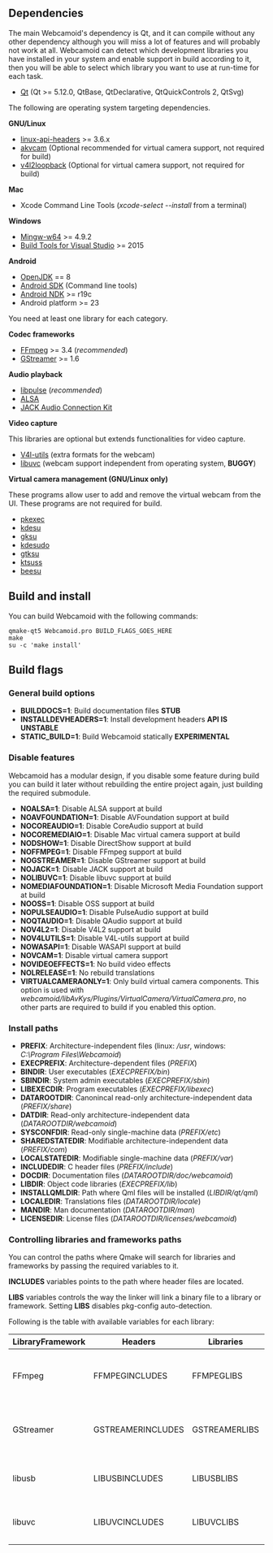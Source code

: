 ## Dependencies ##

The main Webcamoid's dependency is Qt, and it can compile without any other dependency although you will miss a lot of features and will probably not work at all. Webcamoid can detect which development libraries you have installed in your system and enable support in build according to it, then you will be able to select which library you want to use at run-time for each task.

* [Qt](https://www.qt.io/) (Qt >= 5.12.0, QtBase, QtDeclarative, QtQuickControls 2, QtSvg)

The following are operating system targeting dependencies.

**GNU/Linux**

* [linux-api-headers](http://www.gnu.org/software/libc) >= 3.6.x
* [akvcam](https://github.com/webcamoid/akvcam) (Optional recommended for virtual camera support, not required for build)
* [v4l2loopback](https://github.com/umlaeute/v4l2loopback) (Optional for virtual camera support, not required for build)

**Mac**

* Xcode Command Line Tools (_xcode-select --install_ from a terminal)

**Windows**

* [Mingw-w64](http://mingw-w64.org/doku.php) >= 4.9.2
* [Build Tools for Visual Studio](https://www.visualstudio.com/downloads) >= 2015

**Android**

* [OpenJDK](https://openjdk.java.net/) == 8
* [Android SDK](https://developer.android.com/studio) (Command line tools)
* [Android NDK](https://developer.android.com/ndk/downloads) >= r19c
* Android platform >= 23

You need at least one library for each category.

**Codec frameworks**

* [FFmpeg](http://ffmpeg.org/) >= 3.4 (*recommended*)
* [GStreamer](http://gstreamer.freedesktop.org/) >= 1.6

**Audio playback**

* [libpulse](http://www.freedesktop.org/wiki/Software/PulseAudio) (*recommended*)
* [ALSA](http://www.alsa-project.org/main/index.php/Main_Page)
* [JACK Audio Connection Kit](http://www.jackaudio.org/)

**Video capture**

This libraries are optional but extends functionalities for video capture.

* [V4l-utils](https://www.linuxtv.org/wiki/index.php/V4l-utils) (extra formats for the webcam)
* [libuvc](https://github.com/ktossell/libuvc) (webcam support independent from operating system, **BUGGY**)

**Virtual camera management (GNU/Linux only)**

These programs allow user to add and remove the virtual webcam from the UI. These programs are not required for build.

* [pkexec](https://www.freedesktop.org/wiki/Software/polkit/)
* [kdesu](https://www.kde.org/workspaces/plasmadesktop/)
* [gksu](http://www.nongnu.org/gksu/index.html)
* [kdesudo](https://launchpad.net/kdesudo)
* [gtksu](https://github.com/KeithDHedger/GtkSu)
* [ktsuss](https://github.com/nomius/ktsuss)
* [beesu](https://koji.fedoraproject.org/koji/packageinfo?packageID=7613)

## Build and install ##

You can build Webcamoid with the following commands:

    qmake-qt5 Webcamoid.pro BUILD_FLAGS_GOES_HERE
    make
    su -c 'make install'

## Build flags ##

### General build options ###

- **BUILDDOCS=1**: Build documentation files **STUB**
- **INSTALLDEVHEADERS=1**: Install development headers **API IS UNSTABLE**
- **STATIC_BUILD=1**: Build Webcamoid statically **EXPERIMENTAL**

### Disable features ###

Webcamoid has a modular design, if you disable some feature during build you can build it later without rebuilding the entire project again, just building the required submodule.

- **NOALSA=1**: Disable ALSA support at build
- **NOAVFOUNDATION=1**: Disable AVFoundation support at build
- **NOCOREAUDIO=1**: Disable CoreAudio support at build
- **NOCOREMEDIAIO=1**: Disable Mac virtual camera support at build
- **NODSHOW=1**: Disable DirectShow support at build
- **NOFFMPEG=1**: Disable FFmpeg support at build
- **NOGSTREAMER=1**: Disable GStreamer support at build
- **NOJACK=1**: Disable JACK support at build
- **NOLIBUVC=1**: Disable libuvc support at build
- **NOMEDIAFOUNDATION=1**: Disable Microsoft Media Foundation support at build
- **NOOSS=1**: Disable OSS support at build
- **NOPULSEAUDIO=1**: Disable PulseAudio support at build
- **NOQTAUDIO=1**: Disable QAudio support at build
- **NOV4L2=1**: Disable V4L2 support at build
- **NOV4LUTILS=1**: Disable V4L-utils support at build
- **NOWASAPI=1**: Disable WASAPI support at build
- **NOVCAM=1**: Disable virtual camera support
- **NOVIDEOEFFECTS=1**: No build video effects
- **NOLRELEASE=1**: No rebuild translations
- **VIRTUALCAMERAONLY=1**: Only build virtual camera components. This option is used with _webcamoid/libAvKys/Plugins/VirtualCamera/VirtualCamera.pro_, no other parts are required to build if you enabled this option.

### Install paths ###

- **PREFIX**: Architecture-independent files (linux: */usr*, windows: *C:\\Program Files\Webcamoid*)
- **EXECPREFIX**: Architecture-dependent files (*PREFIX*)
- **BINDIR**: User executables (*EXECPREFIX/bin*)
- **SBINDIR**: System admin executables (*EXECPREFIX/sbin*)
- **LIBEXECDIR**: Program executables (*EXECPREFIX/libexec*)
- **DATAROOTDIR**: Canonincal read-only architecture-independent data (*PREFIX/share*)
- **DATDIR**: Read-only architecture-independent data (*DATAROOTDIR/webcamoid*)
- **SYSCONFDIR**: Read-only single-machine data (*PREFIX/etc*)
- **SHAREDSTATEDIR**: Modifiable architecture-independent data (*PREFIX/com*)
- **LOCALSTATEDIR**: Modifiable single-machine data (*PREFIX/var*)
- **INCLUDEDIR**: C header files (*PREFIX/include*)
- **DOCDIR**: Documentation files (*DATAROOTDIR/doc/webcamoid*)
- **LIBDIR**: Object code libraries (*EXECPREFIX/lib*)
- **INSTALLQMLDIR**: Path where Qml files will be installed (*LIBDIR/qt/qml*)
- **LOCALEDIR**: Translations files (*DATAROOTDIR/locale*)
- **MANDIR**: Man documentation (*DATAROOTDIR/man*)
- **LICENSEDIR**: License files (*DATAROOTDIR/licenses/webcamoid*)

### Controlling libraries and frameworks paths ###

You can control the paths where Qmake will search for libraries and frameworks by passing the required variables to it. 

__INCLUDES__ variables points to the path where header files are located.

__LIBS__ variables controls the way the linker will link a binary file to a library or framework. Setting __LIBS__ disables pkg-config auto-detection.

Following is the table with available variables for each library:

<table>
    <thead>
        <tr><th>LibraryFramework</th><th>Headers</th><th>Libraries</th><th>Example</th></tr>
    </thead>
    <tbody>
        <tr>
            <td>FFmpeg</td><td>FFMPEGINCLUDES</td><td>FFMPEGLIBS</td>
            <td>
                FFMPEGINCLUDES=/opt/ffmpeg/include
                <br />
                <br />
                FFMPEGLIBS=-L/opt/ffmpeg/lib FFMPEGLIBS+=-lavformat FFMPEGLIBS+=-lavcodec
            </td>
        </tr>
        <tr>
            <td>GStreamer</td><td>GSTREAMERINCLUDES</td><td>GSTREAMERLIBS</td>
            <td>
                GSTREAMERINCLUDES=/opt/gstreamer/include
                <br />
                <br />
                GSTREAMERLIBS=-L/opt/gstreamer/lib GSTREAMERLIBS+=-lgstaudio GSTREAMERLIBS+=-lgstvideo
            </td>
        </tr>
        <tr>
            <td>libusb</td><td>LIBUSBINCLUDES</td><td>LIBUSBLIBS</td>
            <td>
                LIBUSBINCLUDES=/opt/libusb/include
                <br />
                <br />
                LIBUSBLIBS=-L/opt/libusb/lib LIBUSBLIBS+=-lusb
            </td>
        </tr>
        <tr>
            <td>libuvc</td><td>LIBUVCINCLUDES</td><td>LIBUVCLIBS</td>
            <td>
                LIBUVCINCLUDES=/opt/libuvc/include
                <br />
                <br />
                LIBUVCLIBS=-L/opt/libuvc/lib LIBUVCLIBS+=-luvc
            </td>
        </tr>
    </tbody>
</table>
